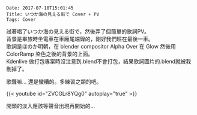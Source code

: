     Date: 2017-07-10T15:01:45
    Title: いつか海の見える街で Cover + PV
    Tags: Cover

試著唱了いつか海の見える街で，然後弄了個簡單的歌詞PV。  
背景是畢旅時坐電車在車廂尾端錄的，剛好我們班在最後一車。  
歌詞是ほのか明朝，在 blender compositor Alpha Over 在 Glow 然後用 ColorRamp 染色之後的背景的上面。  
Kdenlive 做打包專案時沒注意到.blend不會打包，結果歌詞圖片的.blend就被我刪掉了。  

歌聲嘛... 還是蠻糟的。多練習之類的吧。

{{< youtube id="ZVCGLr8YQg0" autoplay="true" >}}

開頭的淡入應該等聲音出現再開始的...
